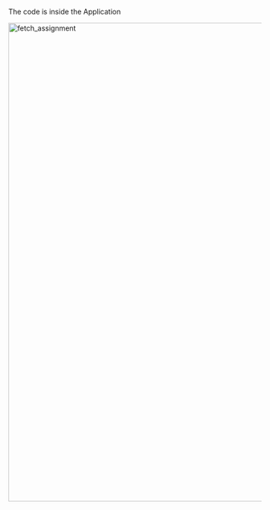 The code is inside the Application

<img width="952" alt="fetch_assignment" src="https://github.com/abhisheky1510/Fetch_data/assets/67820233/b32fa3f6-2c93-4da9-af52-9b6da17c2c5b">
